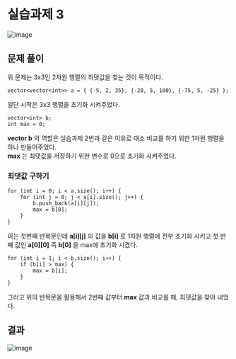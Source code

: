 # 실습과제 3

![image](https://github.com/YbSain/OpenCV/assets/108385276/f5780050-5dca-48ce-956a-f3ca2a9d31f0)

## 문제 풀이

위 문제는 3x3인 2차원 행렬의 최댓값을 찾는 것이 목적이다.   

    vector<vector<int>> a = { {-5, 2, 35}, {-20, 5, 100}, {-75, 5, -25} };

일단 시작은 3x3 행렬을 초기화 시켜주었다.   

    vector<int> b;
    int max = 0;

__vector<int> b__ 의 역할은 실습과제 2번과 같은 이유로 대소 비교를 하기 위한 1차원 행렬을 하나 만들어주었다.   
__max__ 는 최댓값을 저장하기 위한 변수로 0으로 초기화 시켜주었다.

### 최댓값 구하기

    for (int i = 0; i < a.size(); i++) {
	    for (int j = 0; j < a[i].size(); j++) {
		    b.push_back(a[i][j]);
		    max = b[0];
	    }
    }

이는 첫번째 반복문인데 __a[i][j]__ 의 값을 __b[i]__ 로 1차원 행렬에 전부 초기화 시키고 첫 번째 값인 __a[0][0]__ 즉 __b[0]__ 을 max에 초기화 시켰다.

    for (int i = 1; i < b.size(); i++) {
    	if (b[i] > max) {
    		max = b[i];
	    }
    }

그러고 위의 반복문을 활용해서 2번째 값부터 __max__ 값과 비교를 해, 최댓값을 찾아 내었다.


## 결과

![image](https://github.com/YbSain/OpenCV/assets/108385276/63d89e30-074b-4866-a404-84ec0b6ebf21)
